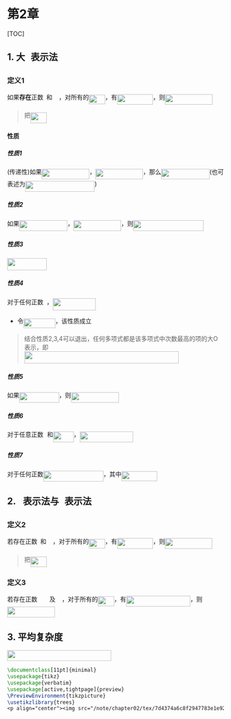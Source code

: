 # 第2章

[TOC]

## 1. 大<img src="/note/chapter02/tex/9afe6a256a9817c76b579e6f5db9a578.svg?invert_in_darkmode&sanitize=true" align=middle width=12.99542474999999pt height=22.465723500000017pt/>表示法

### 定义1

如果**存在**正数<img src="/note/chapter02/tex/3e18a4a28fdee1744e5e3f79d13b9ff6.svg?invert_in_darkmode&sanitize=true" align=middle width=7.11380504999999pt height=14.15524440000002pt/>和<img src="/note/chapter02/tex/f9c4988898e7f532b9f826a75014ed3c.svg?invert_in_darkmode&sanitize=true" align=middle width=14.99998994999999pt height=22.465723500000017pt/>，对所有的<img src="/note/chapter02/tex/9111d2fe7ac2a873fa10b222beb55b9e.svg?invert_in_darkmode&sanitize=true" align=middle width=37.65229379999999pt height=22.465723500000017pt/>，有<img src="/note/chapter02/tex/f6d5e8a8c0bc698781c9365054080f01.svg?invert_in_darkmode&sanitize=true" align=middle width=83.45162099999999pt height=24.65753399999998pt/>，则<img src="/note/chapter02/tex/603fd07165a17c7ad477e730ecd866b4.svg?invert_in_darkmode&sanitize=true" align=middle width=111.25087874999998pt height=24.65753399999998pt/>
> 把<img src="/note/chapter02/tex/74e14d8e03c38fbb00cdfc879720de96.svg?invert_in_darkmode&sanitize=true" align=middle width=38.19647204999999pt height=24.65753399999998pt/>

#### 性质

##### 性质1

(传递性)如果<img src="/note/chapter02/tex/603fd07165a17c7ad477e730ecd866b4.svg?invert_in_darkmode&sanitize=true" align=middle width=111.25087874999998pt height=24.65753399999998pt/>，<img src="/note/chapter02/tex/aeabf07d52cbcf38b971fd681d9a8f1d.svg?invert_in_darkmode&sanitize=true" align=middle width=110.90458004999998pt height=24.65753399999998pt/>，那么<img src="/note/chapter02/tex/3d65bee6325ae66b2a920ae03f2993f0.svg?invert_in_darkmode&sanitize=true" align=middle width=112.29163605pt height=24.65753399999998pt/>(也可表述为<img src="/note/chapter02/tex/cef43157def65e6326d067648a6c5dff.svg?invert_in_darkmode&sanitize=true" align=middle width=161.42554065pt height=24.65753399999998pt/>)

##### 性质2

如果<img src="/note/chapter02/tex/3d65bee6325ae66b2a920ae03f2993f0.svg?invert_in_darkmode&sanitize=true" align=middle width=112.29163605pt height=24.65753399999998pt/>，<img src="/note/chapter02/tex/aeabf07d52cbcf38b971fd681d9a8f1d.svg?invert_in_darkmode&sanitize=true" align=middle width=110.90458004999998pt height=24.65753399999998pt/>，则<img src="/note/chapter02/tex/94d1cb13f32309b4a14e8dcb80cc95e5.svg?invert_in_darkmode&sanitize=true" align=middle width=163.46549505pt height=24.65753399999998pt/>

##### 性质3

<img src="/note/chapter02/tex/753236752d9f863e4f9e37e5d684d236.svg?invert_in_darkmode&sanitize=true" align=middle width=92.29728419999998pt height=27.91243950000002pt/>

##### 性质4

对于任何正数<img src="/note/chapter02/tex/36b5afebdba34564d884d347484ac0c7.svg?invert_in_darkmode&sanitize=true" align=middle width=7.710416999999989pt height=21.68300969999999pt/>，<img src="/note/chapter02/tex/013c31a1671fe5ce8dc26c76cae45a17.svg?invert_in_darkmode&sanitize=true" align=middle width=99.80398394999999pt height=27.91243950000002pt/>

- 令<img src="/note/chapter02/tex/652ade93278342a32b998d20c489ec50.svg?invert_in_darkmode&sanitize=true" align=middle width=74.16824414999999pt height=22.465723500000017pt/>，该性质成立

> 结合性质2,3,4可以退出，任何多项式都是该多项式中次数最高的项的大O表示，即  
> <img src="/note/chapter02/tex/6ddb7efa335d3f494d031e9d466c84d8.svg?invert_in_darkmode&sanitize=true" align=middle width=359.21512110000003pt height=27.91243950000002pt/>

##### 性质5

如果<img src="/note/chapter02/tex/07a238309c4cb47c330267f2915aad7b.svg?invert_in_darkmode&sanitize=true" align=middle width=92.58382484999998pt height=24.65753399999998pt/>，则<img src="/note/chapter02/tex/603fd07165a17c7ad477e730ecd866b4.svg?invert_in_darkmode&sanitize=true" align=middle width=111.25087874999998pt height=24.65753399999998pt/>

##### 性质6

对于任意正数<img src="/note/chapter02/tex/44bc9d542a92714cac84e01cbbb7fd61.svg?invert_in_darkmode&sanitize=true" align=middle width=8.68915409999999pt height=14.15524440000002pt/>和<img src="/note/chapter02/tex/2116a5d51cc84037dc691723b8d0f549.svg?invert_in_darkmode&sanitize=true" align=middle width=47.89966334999998pt height=24.65753399999998pt/>，<img src="/note/chapter02/tex/eaa9e7ef73f707cd7bee879e1d2a1324.svg?invert_in_darkmode&sanitize=true" align=middle width=124.06122629999999pt height=24.65753399999998pt/>

##### 性质7

对于任何正数<img src="/note/chapter02/tex/efcd4cf216b3703e81eba3971684e81d.svg?invert_in_darkmode&sanitize=true" align=middle width=139.77400799999998pt height=24.65753399999998pt/>，其中<img src="/note/chapter02/tex/3018976180fb6c4f4ab1224af958d6d7.svg?invert_in_darkmode&sanitize=true" align=middle width=83.72152304999999pt height=22.831056599999986pt/>

## 2. <img src="/note/chapter02/tex/9432d83304c1eb0dcb05f092d30a767f.svg?invert_in_darkmode&sanitize=true" align=middle width=11.87217899999999pt height=22.465723500000017pt/>表示法与<img src="/note/chapter02/tex/b35e24d8a08c0ab01195f2ad2a78fab7.svg?invert_in_darkmode&sanitize=true" align=middle width=12.785434199999989pt height=22.465723500000017pt/>表示法

### 定义2

若存在正数<img src="/note/chapter02/tex/3e18a4a28fdee1744e5e3f79d13b9ff6.svg?invert_in_darkmode&sanitize=true" align=middle width=7.11380504999999pt height=14.15524440000002pt/>和<img src="/note/chapter02/tex/f9c4988898e7f532b9f826a75014ed3c.svg?invert_in_darkmode&sanitize=true" align=middle width=14.99998994999999pt height=22.465723500000017pt/>，对于所有的<img src="/note/chapter02/tex/e47ded5db86b6fa96dbe6630b54f602a.svg?invert_in_darkmode&sanitize=true" align=middle width=37.65229379999999pt height=22.465723500000017pt/>，有<img src="/note/chapter02/tex/75617dd7732bf387d192455adf5f2fbf.svg?invert_in_darkmode&sanitize=true" align=middle width=83.45162099999999pt height=24.65753399999998pt/>，则<img src="/note/chapter02/tex/84932e5871531a54176a872e783f5157.svg?invert_in_darkmode&sanitize=true" align=middle width=110.12763299999997pt height=24.65753399999998pt/>
> 把<img src="/note/chapter02/tex/a4efd024902717c644ec42d6217b38d7.svg?invert_in_darkmode&sanitize=true" align=middle width=38.19647204999999pt height=24.65753399999998pt/>

### 定义3

若存在正数<img src="/note/chapter02/tex/20fcd118939726ab3e766c847394901b.svg?invert_in_darkmode&sanitize=true" align=middle width=28.15461494999999pt height=14.15524440000002pt/>及<img src="/note/chapter02/tex/f9c4988898e7f532b9f826a75014ed3c.svg?invert_in_darkmode&sanitize=true" align=middle width=14.99998994999999pt height=22.465723500000017pt/>，对于所有的<img src="/note/chapter02/tex/e47ded5db86b6fa96dbe6630b54f602a.svg?invert_in_darkmode&sanitize=true" align=middle width=37.65229379999999pt height=22.465723500000017pt/>，有<img src="/note/chapter02/tex/2d74edc71d44461b00e7b04fd55fa191.svg?invert_in_darkmode&sanitize=true" align=middle width=149.18243999999999pt height=24.65753399999998pt/>，则<img src="/note/chapter02/tex/ff47a4c7b1f978723c4815d9ded33692.svg?invert_in_darkmode&sanitize=true" align=middle width=111.04088819999998pt height=24.65753399999998pt/>

## 3. 平均复杂度

<img src="/note/chapter02/tex/a5cdcfbdbfed7cbadb257cc740d481c3.svg?invert_in_darkmode&sanitize=true" align=middle width=241.66484595pt height=24.657735299999988pt/>


```latex {cmd:true}
\documentclass[11pt]{minimal}
\usepackage{tikz}
\usepackage{verbatim}
\usepackage[active,tightpage]{preview}
\PreviewEnvironment{tikzpicture}
\usetikzlibrary{trees}
<p align="center"><img src="/note/chapter02/tex/7d4374a6c8f2947783e1e92798c71e4e.svg?invert_in_darkmode&sanitize=true" align=middle width=700.2745596pt height=95.34246644999999pt/></p>
```
